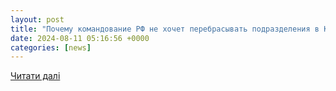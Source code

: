 ```yaml
---
layout: post
title: "Почему командование РФ не хочет перебрасывать подразделения в Курскую область: объяснение аналитиков ТСН, новости 1+1"
date: 2024-08-11 05:16:56 +0000
categories: [news]
---
```


[Читати далі](https://tsn.ua/ru/ato/pochemu-komandovanie-rf-ne-hochet-perebrasyvat-podrazdeleniya-v-kurskuyu-oblast-obyasnenie-analitikov-2637738.html)
